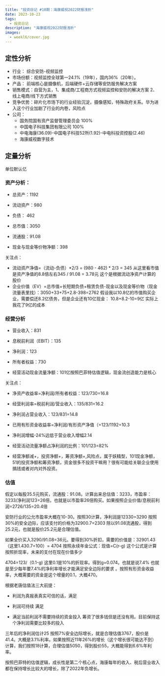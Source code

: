 ```yaml
---
title: "投资日记 #10期：海康威视2022财报浅析"
date: 2023-10-23
tags:
  - 投资日记 
description: "海康威视2022财报浅析"
images:
  - weekl6/cover.jpg
---
```


## ​定性分析

- 行业： 综合安防-视频监控
- 市场份额：视频监控全球第一24.1%（19年），国内36%（20年）。
- 产品： 前端核心是摄像机，后端硬件+云存储等安防服务解决方案
- 销售模式：自营为主，1、集成商/工程商方式视频监控和安防的解决方案 2、线上电商/线下方式销售
- 竞争优势：碎片化市场下的行业经验沉淀，摄像感知，特殊政府关系。华为进入这个行业加剧了行业的内卷，风险点
- 公司： 
  - 国务院国有资产监督管理委员会 100% 
  - 中国电子科技集团有限公司 100% 
  - 中电海康(36.09)-中国电子科技52所(1.92)-中电科投资控股(2.46)
  - 海康威视数字技术


## 定量分析

单位默认亿

### 资产分析：


- 总资产：1192

- 流动资产：980 

- 负债： 462 

- 总市值：3050 

- 流通股：91.08 

- 现金与现金等价物净额：398



关注点：

- 流动资产净值=（流动-负债）*2/3 = (980 - 462) * 2/3 = 345 从这里看市值是资产净值的8.8倍左右345 / 91.08 = 3.78元 这个是根据流动净资产计算的股价  
- 企业价值（EV）=总市值+长短期负债+租赁负债-现金以及现金等价物（现金流量表里找）：3050+33+75+2.8-398=2762 假设我以10.8亿的市值购买企业，需要偿还8.2亿债务，但是企业还有10亿现金： 10.8+8.2-10=9亿 实际上我花了9亿的成本


### 经营分析


- 营业收入：831

- 息税前利润（EBIT）：135

- 净利润：123 

- 所有者权益：730 

- 经营活动现金流量净额：101亿按照巴菲特估值逻辑，现金流创造能力是核心



关注点：

- 净资产收益率=净利润/所有者权益：123/730=16.8 

- 经营利润率=税前利润/营业收入：135/831=16.2 

- 净利润占营业收入：123/831=14.8 

- 已用有形资金收益率=净利润/有形资产净值（=123/1192=10.3

- 净利润增幅-24%远低于营业收入增幅2.14 

- 经营活动流量净额占净利润的比例：101/123=82%

- 经营净额减+，投资净额+，筹资净额+,风险点，属于妖精型，101现金净额，51的投资净额和筹资净额，资金很多不投资干嘛用？很有可能给关联企业使用搞钱或者对内对外投资。



### 估值

假定以每股35.5元购买，流通股：91.08。计算出来总估值：3233，市盈率：3233/净利润123=26倍，也就是以市盈率26倍购买。如果按照企业价值/息税前利润=2726/135=20.4倍

安防行业的公允市盈率大概在10-30。按照30计算，净利润是12330=3290 按照30%的安全边际，应该支付的价格为32900.7=2303 除以91.08流通股，得到25.2元，也就是股价25.2元是合理估值。

如果全价买入3290/91.08=36元。要得到30%折扣，需要的价值是：32901.43（这里1.430.7=100）= 4704 按照永续年金公式：现值=C(r-g) 这个公式是计算按照折现率，未来的支付在现在价值多少

4704=123/（0.1-g) 这里0.1是10%的折现率。得到g=0.074。也就是说7.4% 也就是至少每年要7.4%的净利率增长才能满足安全边际的要求 。按照有形资金收益率，大概需要的资金是这个增量的0.1，大概470。

根据老唐估值法三大前提：

- 利润为真报表真实可信的话，满足

- 利润可持续 满足

- 满足当前利润不需要持续的资金投入 筹资了很多钱但是还没有用。目前保持这个净利润需要比较多的投入

三年后的净利润估计25 按照7%安全边际增长，就是合理估值3767，股价是41.4。大概是3.1%利率。如果按照近11年26%的增长（这个增长很可能达不到）计算，我们按照18计算，合理估值5050，得到股价55，大概能得到6.6%年利率。

按照巴菲特的估值逻辑，成长性是第二个核心点，海康每年的收入、税后营业收入都在保持增长比较大的增长，除了2022年负增长。